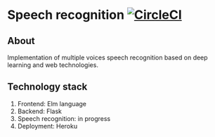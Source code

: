 # Speech recognition  [![CircleCI](https://circleci.com/gh/crazymidnight/mvsr/tree/master.svg?style=svg&circle-token=912dfadc5b704238aba96dd941d3e65d8707047e)](https://circleci.com/gh/crazymidnight/mvsr/tree/master)

## About
Implementation of multiple voices speech recognition based on deep learning and web technologies.

## Technology stack
1. Frontend: Elm language
2. Backend: Flask
3. Speech recognition: in progress
4. Deployment: Heroku
